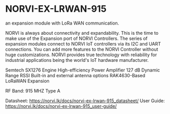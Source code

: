 # NORVI-EX-LRWAN-915
an expansion module with LoRa WAN communication.

NORVI is always about connectivity and expandability. This is the time to make use of the Expansion port of NORVI Controllers. 
The series of expansion modules connect to NORVI IoT controllers via its I2C and UART connections. 
You can add more features to the NORVI Controller without huge customizations. 
NORVI provides true technology with reliability for industrial applications being the world's IoT hardware manufacturer.

Semtech SX1276 Engine
High-efficiency Power Amplifier
127 dB Dynamic Range RSSI
Built-in and external antenna options
RAK4630-Based LoRaWAN Expansion

RF Band:  915 MHZ Type A 

Datasheet:   https://norvi.lk/docs/norvi-ex-lrwan-915_datasheet/
User Guide:  https://norvi.lk/docs/norvi-ex-lrwan-915_user-guide/
